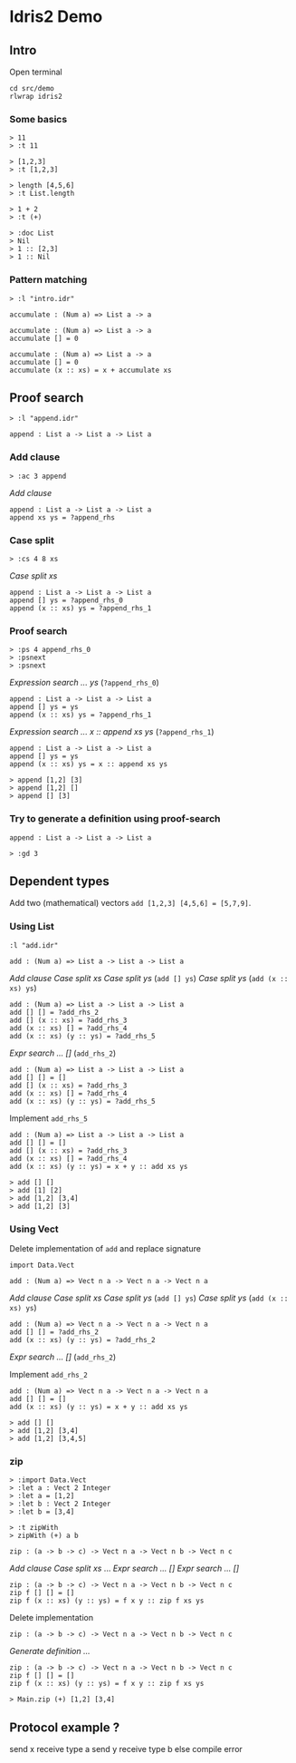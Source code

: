 # Idris2 Demo

## Intro

Open terminal

    cd src/demo
    rlwrap idris2

### Some basics

    > 11
    > :t 11

    > [1,2,3]
    > :t [1,2,3]

    > length [4,5,6]
    > :t List.length

    > 1 + 2
    > :t (+)

    > :doc List
    > Nil
    > 1 :: [2,3]
    > 1 :: Nil

### Pattern matching

    > :l "intro.idr"

    accumulate : (Num a) => List a -> a

    accumulate : (Num a) => List a -> a
    accumulate [] = 0

    accumulate : (Num a) => List a -> a
    accumulate [] = 0
    accumulate (x :: xs) = x + accumulate xs

## Proof search

    > :l "append.idr"

    append : List a -> List a -> List a

### Add clause

    > :ac 3 append

_Add clause_

    append : List a -> List a -> List a
    append xs ys = ?append_rhs

### Case split

    > :cs 4 8 xs

_Case split xs_

    append : List a -> List a -> List a
    append [] ys = ?append_rhs_0
    append (x :: xs) ys = ?append_rhs_1

### Proof search

    > :ps 4 append_rhs_0
    > :psnext
    > :psnext

_Expression search ... ys_ (`?append_rhs_0`)

    append : List a -> List a -> List a
    append [] ys = ys
    append (x :: xs) ys = ?append_rhs_1

_Expression search ... x :: append xs ys_ (`?append_rhs_1`)

    append : List a -> List a -> List a
    append [] ys = ys
    append (x :: xs) ys = x :: append xs ys

    > append [1,2] [3]
    > append [1,2] []
    > append [] [3]

### Try to generate a definition using proof-search

    append : List a -> List a -> List a

    > :gd 3

## Dependent types

Add two (mathematical) vectors `add [1,2,3] [4,5,6] = [5,7,9]`.

### Using List

    :l "add.idr"

    add : (Num a) => List a -> List a -> List a

_Add clause_
_Case split xs_
_Case split ys_ (`add [] ys`)
_Case split ys_ (`add (x :: xs) ys`)

    add : (Num a) => List a -> List a -> List a
    add [] [] = ?add_rhs_2
    add [] (x :: xs) = ?add_rhs_3
    add (x :: xs) [] = ?add_rhs_4
    add (x :: xs) (y :: ys) = ?add_rhs_5

_Expr search ... []_ (`add_rhs_2`)

    add : (Num a) => List a -> List a -> List a
    add [] [] = []
    add [] (x :: xs) = ?add_rhs_3
    add (x :: xs) [] = ?add_rhs_4
    add (x :: xs) (y :: ys) = ?add_rhs_5

Implement `add_rhs_5`

    add : (Num a) => List a -> List a -> List a
    add [] [] = []
    add [] (x :: xs) = ?add_rhs_3
    add (x :: xs) [] = ?add_rhs_4
    add (x :: xs) (y :: ys) = x + y :: add xs ys

    > add [] []
    > add [1] [2]
    > add [1,2] [3,4]
    > add [1,2] [3]

### Using Vect

Delete implementation of `add` and replace signature

    import Data.Vect

    add : (Num a) => Vect n a -> Vect n a -> Vect n a

_Add clause_
_Case split xs_
_Case split ys_ (`add [] ys`)
_Case split ys_ (`add (x :: xs) ys`)

    add : (Num a) => Vect n a -> Vect n a -> Vect n a
    add [] [] = ?add_rhs_2
    add (x :: xs) (y :: ys) = ?add_rhs_2

_Expr search ... []_ (`add_rhs_2`)

Implement `add_rhs_2`

    add : (Num a) => Vect n a -> Vect n a -> Vect n a
    add [] [] = []
    add (x :: xs) (y :: ys) = x + y :: add xs ys

    > add [] []
    > add [1,2] [3,4]
    > add [1,2] [3,4,5]

### zip

    > :import Data.Vect
    > :let a : Vect 2 Integer
    > :let a = [1,2]
    > :let b : Vect 2 Integer
    > :let b = [3,4]

    > :t zipWith
    > zipWith (+) a b

    zip : (a -> b -> c) -> Vect n a -> Vect n b -> Vect n c

_Add clause_
_Case split xs_
...
_Expr search ... []_
_Expr search ... []_

    zip : (a -> b -> c) -> Vect n a -> Vect n b -> Vect n c
    zip f [] [] = []
    zip f (x :: xs) (y :: ys) = f x y :: zip f xs ys

Delete implementation

    zip : (a -> b -> c) -> Vect n a -> Vect n b -> Vect n c

_Generate definition ..._

    zip : (a -> b -> c) -> Vect n a -> Vect n b -> Vect n c
    zip f [] [] = []
    zip f (x :: xs) (y :: ys) = f x y :: zip f xs ys

    > Main.zip (+) [1,2] [3,4]

## Protocol example ?

send x receive type a
send y receive type b
else compile error
